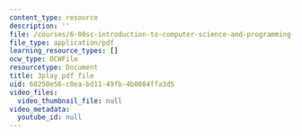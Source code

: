 ```yaml
---
content_type: resource
description: ''
file: /courses/6-00sc-introduction-to-computer-science-and-programming-spring-2011/68250e56c0eabd1149fb4b0084ffa3d5_GmkRmETGghw.pdf
file_type: application/pdf
learning_resource_types: []
ocw_type: OCWFile
resourcetype: Document
title: 3play pdf file
uid: 68250e56-c0ea-bd11-49fb-4b0084ffa3d5
video_files:
  video_thumbnail_file: null
video_metadata:
  youtube_id: null
---
```

